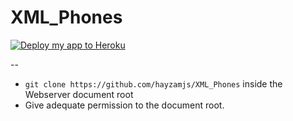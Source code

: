 # XML_Phones
[![Deploy my app to Heroku](https://www.herokucdn.com/deploy/button.png)](https://heroku.com/deploy?template=https://github.com/hayzamjs/XML_Phones)

--
* `git clone https://github.com/hayzamjs/XML_Phones` inside the Webserver document root
*  Give adequate permission to the document root.
